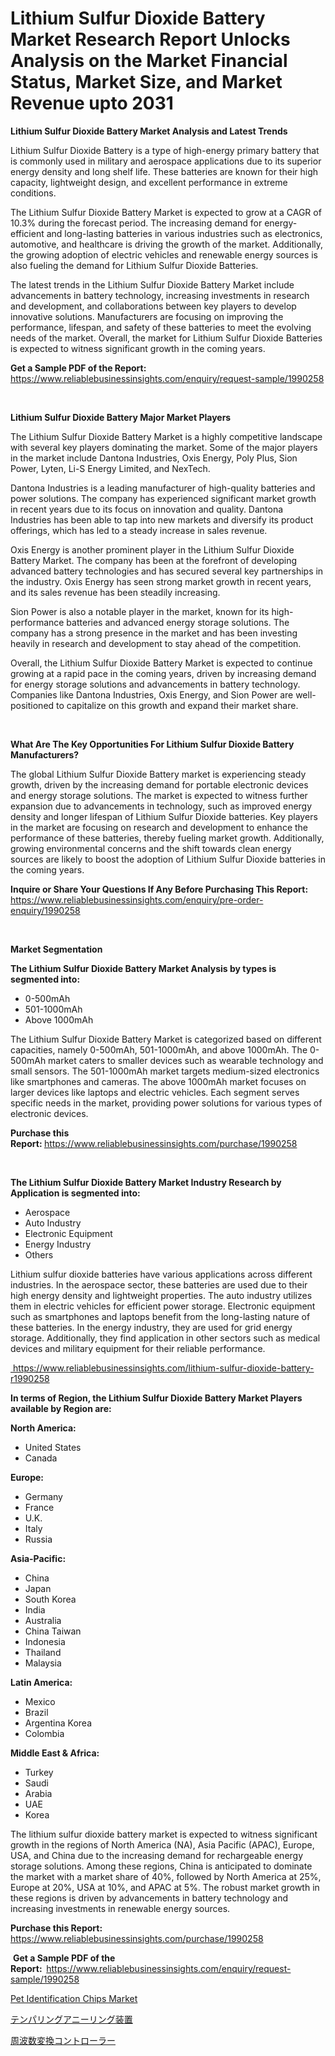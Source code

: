 <p><h1>Lithium Sulfur Dioxide Battery Market Research Report Unlocks Analysis on the Market Financial Status, Market Size, and Market Revenue upto 2031</h1></p><p><strong>Lithium Sulfur Dioxide Battery Market Analysis and Latest Trends</strong></p>
<p><p>Lithium Sulfur Dioxide Battery is a type of high-energy primary battery that is commonly used in military and aerospace applications due to its superior energy density and long shelf life. These batteries are known for their high capacity, lightweight design, and excellent performance in extreme conditions.</p><p>The Lithium Sulfur Dioxide Battery Market is expected to grow at a CAGR of 10.3% during the forecast period. The increasing demand for energy-efficient and long-lasting batteries in various industries such as electronics, automotive, and healthcare is driving the growth of the market. Additionally, the growing adoption of electric vehicles and renewable energy sources is also fueling the demand for Lithium Sulfur Dioxide Batteries.</p><p>The latest trends in the Lithium Sulfur Dioxide Battery Market include advancements in battery technology, increasing investments in research and development, and collaborations between key players to develop innovative solutions. Manufacturers are focusing on improving the performance, lifespan, and safety of these batteries to meet the evolving needs of the market. Overall, the market for Lithium Sulfur Dioxide Batteries is expected to witness significant growth in the coming years.</p></p>
<p><strong>Get a Sample PDF of the Report:&nbsp;</strong> <a href="https://www.reliablebusinessinsights.com/enquiry/request-sample/1990258">https://www.reliablebusinessinsights.com/enquiry/request-sample/1990258</a></p>
<p>&nbsp;</p>
<p><strong>Lithium Sulfur Dioxide Battery Major Market Players</strong></p>
<p><p>The Lithium Sulfur Dioxide Battery Market is a highly competitive landscape with several key players dominating the market. Some of the major players in the market include Dantona Industries, Oxis Energy, Poly Plus, Sion Power, Lyten, Li-S Energy Limited, and NexTech.</p><p>Dantona Industries is a leading manufacturer of high-quality batteries and power solutions. The company has experienced significant market growth in recent years due to its focus on innovation and quality. Dantona Industries has been able to tap into new markets and diversify its product offerings, which has led to a steady increase in sales revenue.</p><p>Oxis Energy is another prominent player in the Lithium Sulfur Dioxide Battery Market. The company has been at the forefront of developing advanced battery technologies and has secured several key partnerships in the industry. Oxis Energy has seen strong market growth in recent years, and its sales revenue has been steadily increasing.</p><p>Sion Power is also a notable player in the market, known for its high-performance batteries and advanced energy storage solutions. The company has a strong presence in the market and has been investing heavily in research and development to stay ahead of the competition.</p><p>Overall, the Lithium Sulfur Dioxide Battery Market is expected to continue growing at a rapid pace in the coming years, driven by increasing demand for energy storage solutions and advancements in battery technology. Companies like Dantona Industries, Oxis Energy, and Sion Power are well-positioned to capitalize on this growth and expand their market share.</p></p>
<p>&nbsp;</p>
<p><strong>What Are The Key Opportunities For Lithium Sulfur Dioxide Battery Manufacturers?</strong></p>
<p><p>The global Lithium Sulfur Dioxide Battery market is experiencing steady growth, driven by the increasing demand for portable electronic devices and energy storage solutions. The market is expected to witness further expansion due to advancements in technology, such as improved energy density and longer lifespan of Lithium Sulfur Dioxide batteries. Key players in the market are focusing on research and development to enhance the performance of these batteries, thereby fueling market growth. Additionally, growing environmental concerns and the shift towards clean energy sources are likely to boost the adoption of Lithium Sulfur Dioxide batteries in the coming years.</p></p>
<p><strong>Inquire or Share Your Questions If Any Before Purchasing This Report:</strong> <a href="https://www.reliablebusinessinsights.com/enquiry/pre-order-enquiry/1990258">https://www.reliablebusinessinsights.com/enquiry/pre-order-enquiry/1990258</a></p>
<p>&nbsp;</p>
<p><strong>Market Segmentation</strong></p>
<p><strong>The Lithium Sulfur Dioxide Battery Market Analysis by types is segmented into:</strong></p>
<p><ul><li>0-500mAh</li><li>501-1000mAh</li><li>Above 1000mAh</li></ul></p>
<p><p>The Lithium Sulfur Dioxide Battery Market is categorized based on different capacities, namely 0-500mAh, 501-1000mAh, and above 1000mAh. The 0-500mAh market caters to smaller devices such as wearable technology and small sensors. The 501-1000mAh market targets medium-sized electronics like smartphones and cameras. The above 1000mAh market focuses on larger devices like laptops and electric vehicles. Each segment serves specific needs in the market, providing power solutions for various types of electronic devices.</p></p>
<p><strong>Purchase this Report:&nbsp;</strong><a href="https://www.reliablebusinessinsights.com/purchase/1990258">https://www.reliablebusinessinsights.com/purchase/1990258</a></p>
<p>&nbsp;</p>
<p><strong>The Lithium Sulfur Dioxide Battery Market Industry Research by Application is segmented into:</strong></p>
<p><ul><li>Aerospace</li><li>Auto Industry</li><li>Electronic Equipment</li><li>Energy Industry</li><li>Others</li></ul></p>
<p><p>Lithium sulfur dioxide batteries have various applications across different industries. In the aerospace sector, these batteries are used due to their high energy density and lightweight properties. The auto industry utilizes them in electric vehicles for efficient power storage. Electronic equipment such as smartphones and laptops benefit from the long-lasting nature of these batteries. In the energy industry, they are used for grid energy storage. Additionally, they find application in other sectors such as medical devices and military equipment for their reliable performance.</p></p>
<p><a href="https://www.reliablebusinessinsights.com/lithium-sulfur-dioxide-battery-r1990258">&nbsp;https://www.reliablebusinessinsights.com/lithium-sulfur-dioxide-battery-r1990258</a></p>
<p><strong>In terms of Region, the Lithium Sulfur Dioxide Battery Market Players available by Region are:</strong></p>
<p>
    <p> <strong> North America: </strong>
        <ul>
            <li>United States</li>
            <li>Canada</li>
        </ul>
        </p> 
    <p> <strong> Europe: </strong>
        <ul>
            <li>Germany</li>
            <li>France</li>
            <li>U.K.</li>
            <li>Italy</li>
            <li>Russia</li>
        </ul>
        </p> 
    <p> <strong> Asia-Pacific: </strong>
        <ul>
            <li>China</li>
            <li>Japan</li>
            <li>South Korea</li>
            <li>India</li>
            <li>Australia</li>
            <li>China Taiwan</li>
            <li>Indonesia</li>
            <li>Thailand</li>
            <li>Malaysia</li>
        </ul>
        </p> 
    <p> <strong> Latin America: </strong>
        <ul>
            <li>Mexico</li>
            <li>Brazil</li>
            <li>Argentina Korea</li>
            <li>Colombia</li>
        </ul>
        </p> 
    <p> <strong> Middle East & Africa: </strong>
        <ul>
            <li>Turkey</li>
            <li>Saudi</li>
            <li>Arabia</li>
            <li>UAE</li>
            <li>Korea</li>
        </ul>
    </p>
    </p>
<p><p>The lithium sulfur dioxide battery market is expected to witness significant growth in the regions of North America (NA), Asia Pacific (APAC), Europe, USA, and China due to the increasing demand for rechargeable energy storage solutions. Among these regions, China is anticipated to dominate the market with a market share of 40%, followed by North America at 25%, Europe at 20%, USA at 10%, and APAC at 5%. The robust market growth in these regions is driven by advancements in battery technology and increasing investments in renewable energy sources.</p></p>
<p><strong>Purchase this Report: </strong><a href="https://www.reliablebusinessinsights.com/purchase/1990258">https://www.reliablebusinessinsights.com/purchase/1990258</a></p>
<p>&nbsp;<strong>Get a Sample PDF of the Report:&nbsp;&nbsp;</strong><a href="https://www.reliablebusinessinsights.com/enquiry/request-sample/1990258">https://www.reliablebusinessinsights.com/enquiry/request-sample/1990258</a></p>
<p><strong></strong></p>
<p><p><a href="https://github.com/zmnbyevx75/Market-Research-Report-List-1/blob/main/pet-identification-chips-market.md">Pet Identification Chips Market</a></p><p><a href="https://medium.com/@hugofirst21/%E7%84%BC%E5%85%A5%E3%82%8C%E9%80%80%E7%81%AB%E8%A3%85%E7%BD%AE%E7%94%A3%E6%A5%AD%E5%88%86%E6%9E%90%E3%83%AC%E3%83%9D%E3%83%BC%E3%83%88-%E3%81%9D%E3%81%AE%E5%B8%82%E5%A0%B4%E8%A6%8F%E6%A8%A1-%E3%82%B7%E3%82%A7%E3%82%A2-%E5%BF%9C%E7%94%A8%E5%88%A5-%E5%9C%B0%E5%9F%9F%E5%88%A5-%E7%AB%B6%E4%BA%89%E6%88%A6%E7%95%A5-2024%E5%B9%B4-2031%E5%B9%B4-714c3a9aaf50">テンパリングアニーリング装置</a></p><p><a href="https://medium.com/@kelscdowell78456/%E6%AC%A1%E3%81%AE%E6%96%87%E3%82%92%E6%97%A5%E6%9C%AC%E8%AA%9E%E3%81%AB%E7%BF%BB%E8%A8%B3%E3%81%99%E3%82%8B%E3%81%A8-%E3%82%B0%E3%83%AD%E3%83%BC%E3%83%90%E3%83%AB%E5%91%A8%E6%B3%A2%E6%95%B0%E5%A4%89%E6%8F%9B%E3%82%B3%E3%83%B3%E3%83%88%E3%83%AD%E3%83%BC%E3%83%A9%E5%B8%82%E5%A0%B4%E3%81%AE%E8%A6%8F%E6%A8%A1%E3%81%A8%E3%82%B7%E3%82%A7%E3%82%A2%E5%88%86%E6%9E%90-%E8%A3%BD%E5%93%81%E3%82%BF%E3%82%A4%E3%83%97-%E3%82%A2%E3%83%97%E3%83%AA%E3%82%B1%E3%83%BC%E3%82%B7%E3%83%A7%E3%83%B3-%E5%9C%B0%E5%9F%9F%E5%88%A5-%E4%BA%88%E6%B8%AC-2024%E5%B9%B4-2031%E5%B9%B4-67e5c66d579f">周波数変換コントローラー</a></p></p>